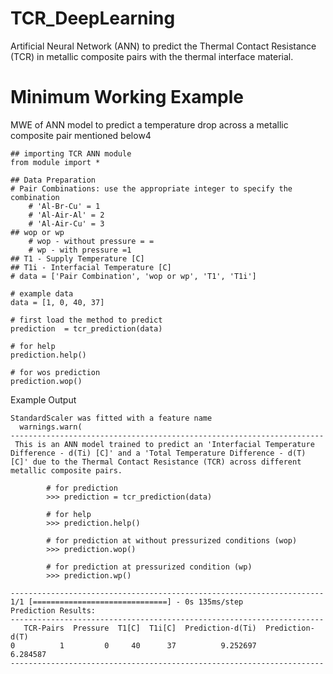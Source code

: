 # TCR_DeepLearning
Artificial Neural Network (ANN) to predict the Thermal Contact Resistance (TCR) in metallic composite pairs with the thermal interface material. 

# Minimum Working Example
MWE of ANN model to predict a temperature drop across a metallic composite pair mentioned below4

```python:
## importing TCR ANN module
from module import *

## Data Preparation
# Pair Combinations: use the appropriate integer to specify the combination
    # 'Al-Br-Cu' = 1
    # 'Al-Air-Al' = 2
    # 'Al-Air-Cu' = 3
## wop or wp    
    # wop - without pressure = =
    # wp - with pressure =1
## T1 - Supply Temperature [C]
## T1i - Interfacial Temperature [C]
# data = ['Pair Combination', 'wop or wp', 'T1', 'T1i']

# example data
data = [1, 0, 40, 37]

# first load the method to predict
prediction  = tcr_prediction(data)

# for help
prediction.help()

# for wos prediction
prediction.wop()
```

Example Output

```
StandardScaler was fitted with a feature name
  warnings.warn(
----------------------------------------------------------------------
 This is an ANN model trained to predict an 'Interfacial Temperature Difference - d(Ti) [C]' and a 'Total Temperature Difference - d(T) [C]' due to the Thermal Contact Resistance (TCR) across different metallic composite pairs.

        # for prediction
        >>> prediction = tcr_prediction(data)

        # for help
        >>> prediction.help()

        # for prediction at without pressurized conditions (wop)
        >>> prediction.wop()

        # for prediction at pressurized condition (wp)
        >>> prediction.wp()

----------------------------------------------------------------------
1/1 [==============================] - 0s 135ms/step
Prediction Results:
----------------------------------------------------------------------
   TCR-Pairs  Pressure  T1[C]  T1i[C]  Prediction-d(Ti)  Prediction-d(T)
0          1         0     40      37          9.252697         6.284587
----------------------------------------------------------------------
```
